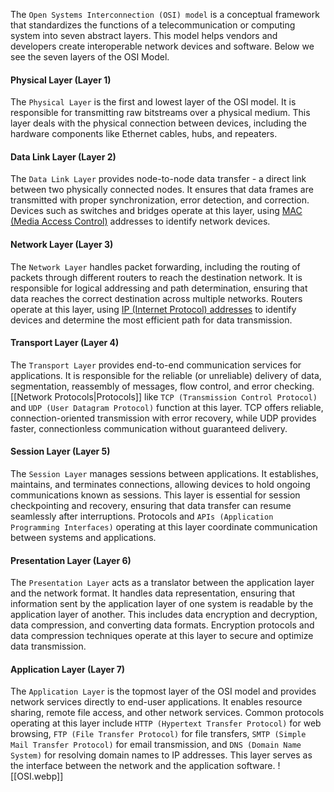 The `Open Systems Interconnection (OSI) model` is a conceptual framework that standardizes the functions of a telecommunication or computing system into seven abstract layers. This model helps vendors and developers create interoperable network devices and software. Below we see the seven layers of the OSI Model.
#### Physical Layer (Layer 1)

The `Physical Layer` is the first and lowest layer of the OSI model. It is responsible for transmitting raw bitstreams over a physical medium. This layer deals with the physical connection between devices, including the hardware components like Ethernet cables, hubs, and repeaters.

#### Data Link Layer (Layer 2)

The `Data Link Layer` provides node-to-node data transfer - a direct link between two physically connected nodes. It ensures that data frames are transmitted with proper synchronization, error detection, and correction. Devices such as switches and bridges operate at this layer, using [MAC (Media Access Control)](https://en.wikipedia.org/wiki/MAC_address) addresses to identify network devices.

#### Network Layer (Layer 3)

The `Network Layer` handles packet forwarding, including the routing of packets through different routers to reach the destination network. It is responsible for logical addressing and path determination, ensuring that data reaches the correct destination across multiple networks. Routers operate at this layer, using [IP (Internet Protocol) addresses](https://usa.kaspersky.com/resource-center/definitions/what-is-an-ip-address?srsltid=AfmBOoq0TltVlJi8PKDn6j4yNB0V5Av5Y4srTxb32Bbbg4TcAfZ5FG8H) to identify devices and determine the most efficient path for data transmission.

#### Transport Layer (Layer 4)

The `Transport Layer` provides end-to-end communication services for applications. It is responsible for the reliable (or unreliable) delivery of data, segmentation, reassembly of messages, flow control, and error checking. [[Network Protocols|Protocols]] like `TCP (Transmission Control Protocol)` and `UDP (User Datagram Protocol)` function at this layer. TCP offers reliable, connection-oriented transmission with error recovery, while UDP provides faster, connectionless communication without guaranteed delivery.

#### Session Layer (Layer 5)

The `Session Layer` manages sessions between applications. It establishes, maintains, and terminates connections, allowing devices to hold ongoing communications known as sessions. This layer is essential for session checkpointing and recovery, ensuring that data transfer can resume seamlessly after interruptions. Protocols and `APIs (Application Programming Interfaces)` operating at this layer coordinate communication between systems and applications.

#### Presentation Layer (Layer 6)

The `Presentation Layer` acts as a translator between the application layer and the network format. It handles data representation, ensuring that information sent by the application layer of one system is readable by the application layer of another. This includes data encryption and decryption, data compression, and converting data formats. Encryption protocols and data compression techniques operate at this layer to secure and optimize data transmission.

#### Application Layer (Layer 7)

The `Application Layer` is the topmost layer of the OSI model and provides network services directly to end-user applications. It enables resource sharing, remote file access, and other network services. Common protocols operating at this layer include `HTTP (Hypertext Transfer Protocol)` for web browsing, `FTP (File Transfer Protocol)` for file transfers, `SMTP (Simple Mail Transfer Protocol)` for email transmission, and `DNS (Domain Name System)` for resolving domain names to IP addresses. This layer serves as the interface between the network and the application software.
![[OSI.webp]]